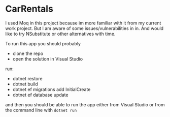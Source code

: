 # CarRentals
I used Moq in this project because im more familiar with it from my current work project. But I am aware of some issues/vulnerabilities in in. And would like to try NSubstitute or other alternatives with time.

To run this app you should probably 
- clone the repo
- open the solution in Visual Studio

run:
- dotnet restore
- dotnet build
- dotnet ef migrations add InitialCreate
- dotnet ef database update

and then you should be able to run the app either from Visual Studio or from the command line with `dotnet run`
